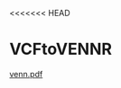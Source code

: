 <<<<<<< HEAD
# VCFtoVENNR


[venn.pdf](https://github.com/PBGLMichaelHall/VCFtoVENNR/files/8109834/venn.pdf)
